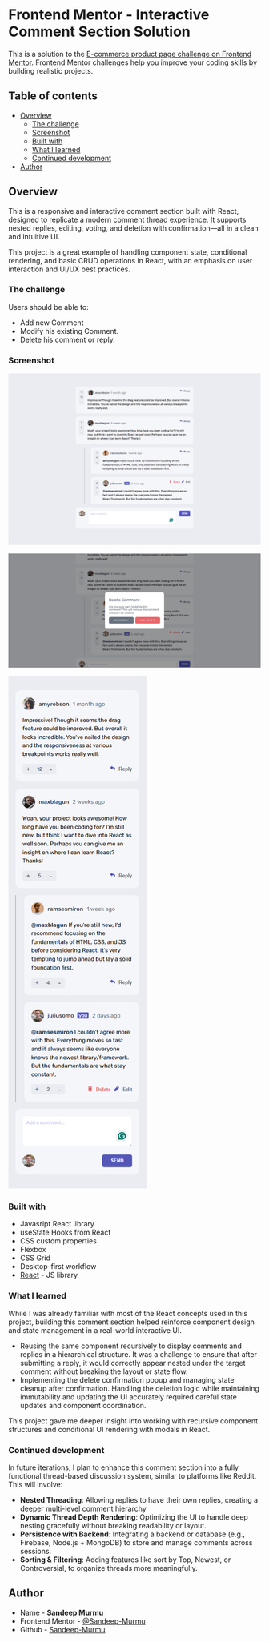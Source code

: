 # Frontend Mentor - Interactive Comment Section Solution

This is a solution to the [E-commerce product page challenge on Frontend Mentor](https://www.frontendmentor.io/challenges/ecommerce-product-page-UPsZ9MJp6). Frontend Mentor challenges help you improve your coding skills by building realistic projects.

## Table of contents

- [Overview](#overview)
  - [The challenge](#the-challenge)
  - [Screenshot](#screenshot)
  <!-- - [Links](#links) -->
  - [Built with](#built-with)
  - [What I learned](#what-i-learned)
  - [Continued development](#continued-development)
- [Author](#author)

## Overview

This is a responsive and interactive comment section built with React, designed to replicate a modern comment thread experience. It supports nested replies, editing, voting, and deletion with confirmation—all in a clean and intuitive UI.

This project is a great example of handling component state, conditional rendering, and basic CRUD operations in React, with an emphasis on user interaction and UI/UX best practices.

### The challenge

Users should be able to:

- Add new Comment
- Modify his existing Comment.
- Delete his comment or reply.

### Screenshot

![Screenshot 1](./screenshot/screenshot1.png)

![Screenshot 2](./screenshot/screenshot2.png)

![Screenshot 3](./screenshot/screenshot3.png)

<!-- ### Links

- Solution URL: [Add solution URL here](https://your-solution-url.com)
- Live Site URL: [Add live site URL here](https://your-live-site-url.com) -->

### Built with

- Javasript React library
- useState Hooks from React
- CSS custom properties
- Flexbox
- CSS Grid
- Desktop-first workflow
- [React](https://reactjs.org/) - JS library

### What I learned

While I was already familiar with most of the React concepts used in this project, building this comment section helped reinforce component design and state management in a real-world interactive UI.

- Reusing the same component recursively to display comments and replies in a hierarchical structure. It was a challenge to ensure that after submitting a reply, it would correctly appear nested under the target comment without breaking the layout or state flow.
- Implementing the delete confirmation popup and managing state cleanup after confirmation. Handling the deletion logic while maintaining immutability and updating the UI accurately required careful state updates and component coordination.

This project gave me deeper insight into working with recursive component structures and conditional UI rendering with modals in React.

### Continued development

In future iterations, I plan to enhance this comment section into a fully functional thread-based discussion system, similar to platforms like Reddit. This will involve:

- **Nested Threading**: Allowing replies to have their own replies, creating a deeper multi-level comment hierarchy
- **Dynamic Thread Depth Rendering**: Optimizing the UI to handle deep nesting gracefully without breaking readability or layout.
- **Persistence with Backend**: Integrating a backend or database (e.g., Firebase, Node.js + MongoDB) to store and manage comments across sessions.
- **Sorting & Filtering**: Adding features like sort by Top, Newest, or Controversial, to organize threads more meaningfully.


## Author

- Name - **Sandeep Murmu**
- Frontend Mentor - [@Sandeep-Murmu](https://www.frontendmentor.io/profile/Sandeep-Murmu)
- Github - [Sandeep-Murmu](https://github.com/Sandeep-Murmu)
